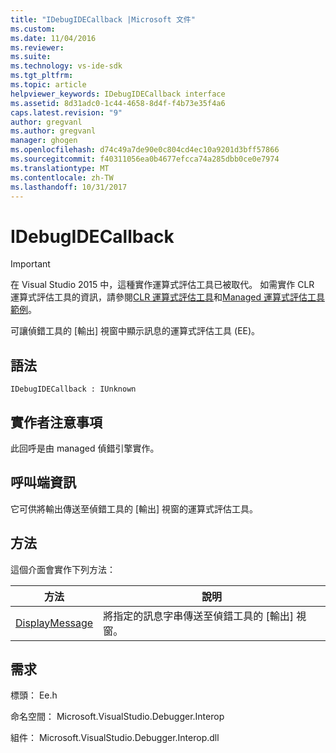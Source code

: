 ```yaml
---
title: "IDebugIDECallback |Microsoft 文件"
ms.custom: 
ms.date: 11/04/2016
ms.reviewer: 
ms.suite: 
ms.technology: vs-ide-sdk
ms.tgt_pltfrm: 
ms.topic: article
helpviewer_keywords: IDebugIDECallback interface
ms.assetid: 8d31adc0-1c44-4658-8d4f-f4b73e35f4a6
caps.latest.revision: "9"
author: gregvanl
ms.author: gregvanl
manager: ghogen
ms.openlocfilehash: d74c49a7de90e0c804cd4ec10a9201d3bff57866
ms.sourcegitcommit: f40311056ea0b4677efcca74a285dbb0ce0e7974
ms.translationtype: MT
ms.contentlocale: zh-TW
ms.lasthandoff: 10/31/2017
---
```

# <a name="idebugidecallback"></a>IDebugIDECallback
> [!IMPORTANT]
>  在 Visual Studio 2015 中，這種實作運算式評估工具已被取代。 如需實作 CLR 運算式評估工具的資訊，請參閱[CLR 運算式評估工具](https://github.com/Microsoft/ConcordExtensibilitySamples/wiki/CLR-Expression-Evaluators)和[Managed 運算式評估工具範例](https://github.com/Microsoft/ConcordExtensibilitySamples/wiki/Managed-Expression-Evaluator-Sample)。  
  
 可讓偵錯工具的 [輸出] 視窗中顯示訊息的運算式評估工具 (EE)。  
  
## <a name="syntax"></a>語法  
  
```  
IDebugIDECallback : IUnknown  
```  
  
## <a name="notes-for-implementers"></a>實作者注意事項  
 此回呼是由 managed 偵錯引擎實作。  
  
## <a name="notes-for-callers"></a>呼叫端資訊  
 它可供將輸出傳送至偵錯工具的 [輸出] 視窗的運算式評估工具。  
  
## <a name="methods"></a>方法  
 這個介面會實作下列方法：  
  
|方法|說明|  
|------------|-----------------|  
|[DisplayMessage](../../../extensibility/debugger/reference/idebugidecallback-displaymessage.md)|將指定的訊息字串傳送至偵錯工具的 [輸出] 視窗。|  
  
## <a name="requirements"></a>需求  
 標頭： Ee.h  
  
 命名空間： Microsoft.VisualStudio.Debugger.Interop  
  
 組件： Microsoft.VisualStudio.Debugger.Interop.dll